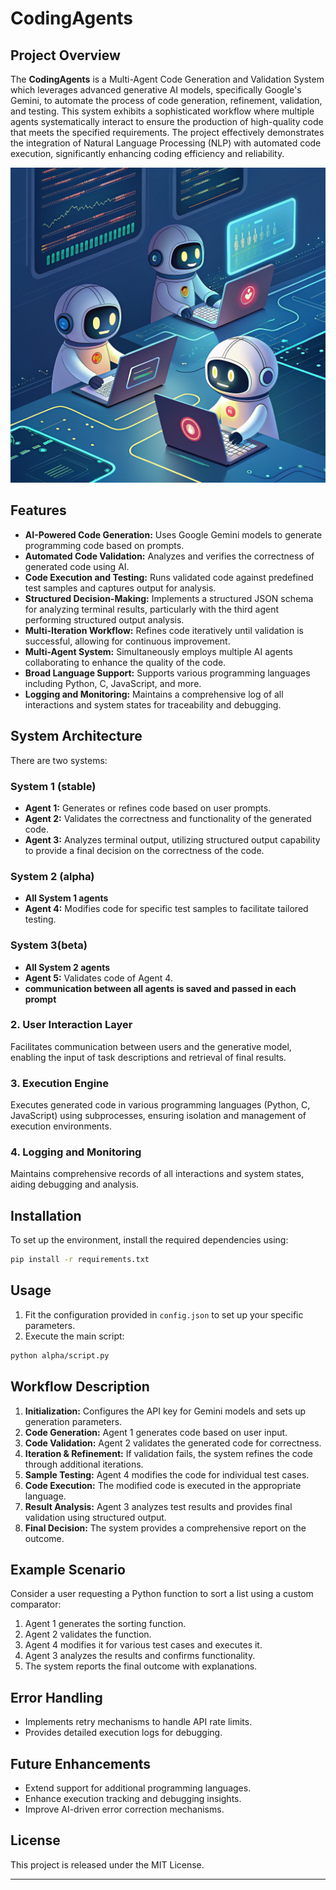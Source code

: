 # CodingAgents

## Project Overview
The **CodingAgents** is a Multi-Agent Code Generation and Validation System which leverages advanced generative AI models, specifically Google's Gemini, to automate the process of code generation, refinement, validation, and testing. This system exhibits a sophisticated workflow where multiple agents systematically interact to ensure the production of high-quality code that meets the specified requirements. The project effectively demonstrates the integration of Natural Language Processing (NLP) with automated code execution, significantly enhancing coding efficiency and reliability.

![logo](Logo.png)

## Features
- **AI-Powered Code Generation:** Uses Google Gemini models to generate programming code based on prompts.
- **Automated Code Validation:** Analyzes and verifies the correctness of generated code using AI.
- **Code Execution and Testing:** Runs validated code against predefined test samples and captures output for analysis.
- **Structured Decision-Making:** Implements a structured JSON schema for analyzing terminal results, particularly with the third agent performing structured output analysis.
- **Multi-Iteration Workflow:** Refines code iteratively until validation is successful, allowing for continuous improvement.
- **Multi-Agent System:** Simultaneously employs multiple AI agents collaborating to enhance the quality of the code.
- **Broad Language Support:** Supports various programming languages including Python, C, JavaScript, and more.
- **Logging and Monitoring:** Maintains a comprehensive log of all interactions and system states for traceability and debugging.

## System Architecture
There are two systems:
### System 1 (stable)
- **Agent 1:** Generates or refines code based on user prompts.
- **Agent 2:** Validates the correctness and functionality of the generated code.
- **Agent 3:** Analyzes terminal output, utilizing structured output capability to provide a final decision on the correctness of the code.

### System 2 (alpha)

- **All System 1 agents**
- **Agent 4:** Modifies code for specific test samples to facilitate tailored testing.

### System 3(beta)
- **All System 2 agents**
- **Agent 5:** Validates code of Agent 4.
- **communication between all agents is saved and passed in each prompt**

### 2. User Interaction Layer
Facilitates communication between users and the generative model, enabling the input of task descriptions and retrieval of final results.

### 3. Execution Engine
Executes generated code in various programming languages (Python, C, JavaScript) using subprocesses, ensuring isolation and management of execution environments.

### 4. Logging and Monitoring
Maintains comprehensive records of all interactions and system states, aiding debugging and analysis.

## Installation
To set up the environment, install the required dependencies using:
```sh
pip install -r requirements.txt
```

## Usage
1. Fit the configuration provided in `config.json` to set up your specific parameters.
2. Execute the main script:
```sh
python alpha/script.py
```

## Workflow Description
1. **Initialization:** Configures the API key for Gemini models and sets up generation parameters.
2. **Code Generation:** Agent 1 generates code based on user input.
3. **Code Validation:** Agent 2 validates the generated code for correctness.
4. **Iteration & Refinement:** If validation fails, the system refines the code through additional iterations.
5. **Sample Testing:** Agent 4 modifies the code for individual test cases.
6. **Code Execution:** The modified code is executed in the appropriate language.
7. **Result Analysis:** Agent 3 analyzes test results and provides final validation using structured output.
8. **Final Decision:** The system provides a comprehensive report on the outcome.

## Example Scenario
Consider a user requesting a Python function to sort a list using a custom comparator:
1. Agent 1 generates the sorting function.
2. Agent 2 validates the function.
3. Agent 4 modifies it for various test cases and executes it.
4. Agent 3 analyzes the results and confirms functionality.
5. The system reports the final outcome with explanations.

## Error Handling
- Implements retry mechanisms to handle API rate limits.
- Provides detailed execution logs for debugging.

## Future Enhancements
- Extend support for additional programming languages.
- Enhance execution tracking and debugging insights.
- Improve AI-driven error correction mechanisms.

## License
This project is released under the MIT License.

---
